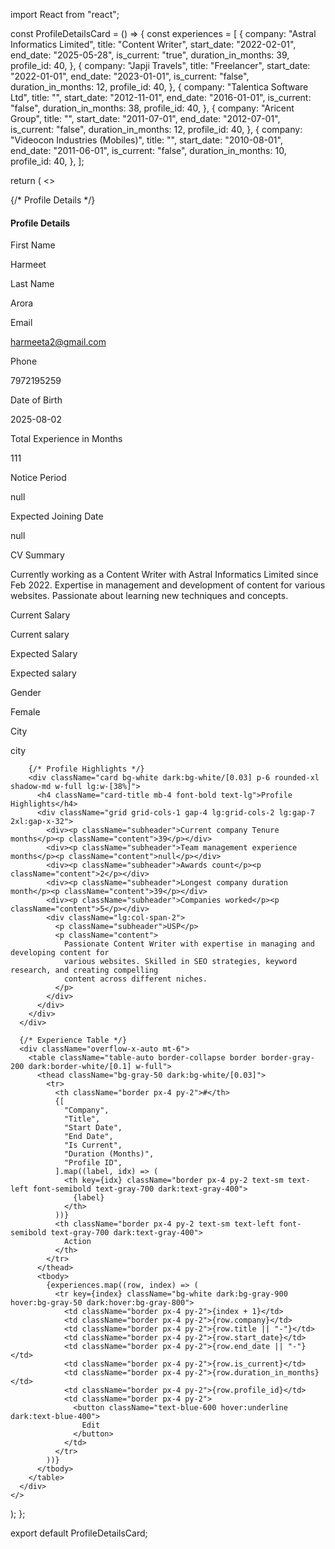 import React from "react";

const ProfileDetailsCard = () => {
  const experiences = [
    {
      company: "Astral Informatics Limited",
      title: "Content Writer",
      start_date: "2022-02-01",
      end_date: "2025-05-28",
      is_current: "true",
      duration_in_months: 39,
      profile_id: 40,
    },
    {
      company: "Japji Travels",
      title: "Freelancer",
      start_date: "2022-01-01",
      end_date: "2023-01-01",
      is_current: "false",
      duration_in_months: 12,
      profile_id: 40,
    },
    {
      company: "Talentica Software Ltd",
      title: "",
      start_date: "2012-11-01",
      end_date: "2016-01-01",
      is_current: "false",
      duration_in_months: 38,
      profile_id: 40,
    },
    {
      company: "Aricent Group",
      title: "",
      start_date: "2011-07-01",
      end_date: "2012-07-01",
      is_current: "false",
      duration_in_months: 12,
      profile_id: 40,
    },
    {
      company: "Videocon Industries (Mobiles)",
      title: "",
      start_date: "2010-08-01",
      end_date: "2011-06-01",
      is_current: "false",
      duration_in_months: 10,
      profile_id: 40,
    },
  ];

  return (
    <>
      <div className="flex flex-col lg:flex-row justify-center gap-4">
        {/* Profile Details */}
        <div className="card bg-white dark:bg-white/[0.03] p-6 rounded-xl shadow-md w-full lg:w-[35%]">
          <h4 className="card-title mb-4 font-bold text-lg">Profile Details</h4>
          <div className="grid grid-cols-1 gap-4 lg:grid-cols-2 lg:gap-7 2xl:gap-x-32">
            <div><p className="subheader">First Name</p><p className="content">Harmeet</p></div>
            <div><p className="subheader">Last Name</p><p className="content">Arora</p></div>
            <div><p className="subheader">Email</p><p className="content">harmeeta2@gmail.com</p></div>
            <div><p className="subheader">Phone</p><p className="content">7972195259</p></div>
            <div><p className="subheader">Date of Birth</p><p className="content">2025-08-02</p></div>
            <div><p className="subheader">Total Experience in Months</p><p className="content">111</p></div>
            <div><p className="subheader">Notice Period</p><p className="content">null</p></div>
            <div><p className="subheader">Expected Joining Date</p><p className="content">null</p></div>
            <div className="lg:col-span-2">
              <p className="subheader">CV Summary</p>
              <p className="content">
                Currently working as a Content Writer with Astral Informatics Limited since Feb 2022.
                Expertise in management and development of content for various websites. Passionate about
                learning new techniques and concepts.
              </p>
            </div>
            <div><p className="subheader">Current Salary</p><p className="content">Current salary</p></div>
            <div><p className="subheader">Expected Salary</p><p className="content">Expected salary</p></div>
            <div><p className="subheader">Gender</p><p className="content">Female</p></div>
            <div><p className="subheader">City</p><p className="content">city</p></div>
          </div>
        </div>

        {/* Profile Highlights */}
        <div className="card bg-white dark:bg-white/[0.03] p-6 rounded-xl shadow-md w-full lg:w-[38%]">
          <h4 className="card-title mb-4 font-bold text-lg">Profile Highlights</h4>
          <div className="grid grid-cols-1 gap-4 lg:grid-cols-2 lg:gap-7 2xl:gap-x-32">
            <div><p className="subheader">Current company Tenure months</p><p className="content">39</p></div>
            <div><p className="subheader">Team management experience months</p><p className="content">null</p></div>
            <div><p className="subheader">Awards count</p><p className="content">2</p></div>
            <div><p className="subheader">Longest company duration month</p><p className="content">39</p></div>
            <div><p className="subheader">Companies worked</p><p className="content">5</p></div>
            <div className="lg:col-span-2">
              <p className="subheader">USP</p>
              <p className="content">
                Passionate Content Writer with expertise in managing and developing content for
                various websites. Skilled in SEO strategies, keyword research, and creating compelling
                content across different niches.
              </p>
            </div>
          </div>
        </div>
      </div>

      {/* Experience Table */}
      <div className="overflow-x-auto mt-6">
        <table className="table-auto border-collapse border border-gray-200 dark:border-white/[0.1] w-full">
          <thead className="bg-gray-50 dark:bg-white/[0.03]">
            <tr>
              <th className="border px-4 py-2">#</th>
              {[
                "Company",
                "Title",
                "Start Date",
                "End Date",
                "Is Current",
                "Duration (Months)",
                "Profile ID",
              ].map((label, idx) => (
                <th key={idx} className="border px-4 py-2 text-sm text-left font-semibold text-gray-700 dark:text-gray-400">
                  {label}
                </th>
              ))}
              <th className="border px-4 py-2 text-sm text-left font-semibold text-gray-700 dark:text-gray-400">
                Action
              </th>
            </tr>
          </thead>
          <tbody>
            {experiences.map((row, index) => (
              <tr key={index} className="bg-white dark:bg-gray-900 hover:bg-gray-50 dark:hover:bg-gray-800">
                <td className="border px-4 py-2">{index + 1}</td>
                <td className="border px-4 py-2">{row.company}</td>
                <td className="border px-4 py-2">{row.title || "-"}</td>
                <td className="border px-4 py-2">{row.start_date}</td>
                <td className="border px-4 py-2">{row.end_date || "-"}</td>
                <td className="border px-4 py-2">{row.is_current}</td>
                <td className="border px-4 py-2">{row.duration_in_months}</td>
                <td className="border px-4 py-2">{row.profile_id}</td>
                <td className="border px-4 py-2">
                  <button className="text-blue-600 hover:underline dark:text-blue-400">
                    Edit
                  </button>
                </td>
              </tr>
            ))}
          </tbody>
        </table>
      </div>
    </>
  );
};

export default ProfileDetailsCard;
